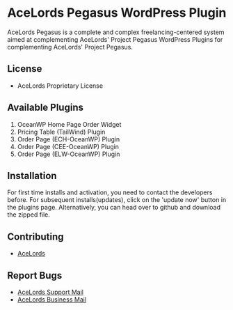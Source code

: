 # AceLords Pegasus WordPress Plugin
AceLords Pegasus is a complete and complex freelancing-centered system aimed at complementing AceLords' Project Pegasus WordPress Plugins for complementing AceLords' Project Pegasus.

## License
- AceLords Proprietary License

## Available Plugins 
1. OceanWP Home Page Order Widget
2. Pricing Table (TailWind) Plugin
3. Order Page (ECH-OceanWP) Plugin
4. Order Page (CEE-OceanWP) Plugin
5. Order Page (ELW-OceanWP) Plugin

## Installation
For first time installs and activation, you need to contact the developers before. 
For subsequent installs(updates), click on the 'update now' button in the plugins page. 
Alternatively, you can head over to github and download the zipped file.

## Contributing
- [AceLords](https://www.acelords.space)

## Report Bugs
- [AceLords Support Mail](mailto:support@acelords.space)
- [AceLords Business Mail](mailto:info@acelords.space)
